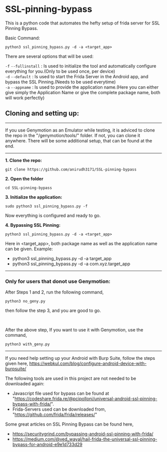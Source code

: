 # SSL-pinning-bypass

This is a python code that automates the hefty setup of frida server for SSL Pinning Bypass.

Basic Command:
```
python3 ssl_pinning_bypass.py -d -a <target_app>
```

There are several options that will be used:

`-f` `--fullinstall` : Is used to initialize the tool and automatically configure everything for you.(Only to be used once, per device)<br>
`-d` `--default` : Is used to start the Frida Server in the Android app, and bypass the SSL Pinning.(Needs to be used everytime)<br>
`-a` `--appname` : Is used to provide the application name.(Here you can either give simply the Application Name or give the complete package name, both will work perfectly)<bR>


## Cloning and setting up:

---
If you use Genymotion as an Emulator while testing, it is adviced to clone the repo in the "/genymotion/tools/" folder. If not, you can clone it anywhere. There will be some additional setup, that can be found at the end.

---
**1. Clone the repo:**
```
git clone https://github.com/anirudh3171/SSL-pinning-bypass
```

**2. Open the folder**
```
cd SSL-pinning-bypass
```

**3. Initialize the application:** 
```
sudo python3 ssl_pinning_bypass.py -f
```

Now everything is configured and ready to go.

**4. Bypassing SSL Pinning:**
```
python3 ssl_pinning_bypass.py -d -a <target_app>
```
Here in <target_app>, both package name as well as the application name can be given.
Example:
- python3 ssl_pinning_bypass.py -d -a target_app
- python3 ssl_pinning_bypass.py -d -a com.xyz.target_app

---
### Only for users that donot use Genymotion:

After Steps 1 and 2, run the following command,
```
python3 no_geny.py
```
then follow the step 3, and you are good to go.

<br>

After the above step, If you want to use it with Genymotion, use the command,
```
python3 with_geny.py
```
---

If you need help setting up your Android with Burp Suite, follow the steps given here, https://webkul.com/blog/configure-android-device-with-burpsuite/


The following tools are used in this project are not needed to be downloaded again:
- Javascript file used for bypass can be found at "https://codeshare.frida.re/@pcipolloni/universal-android-ssl-pinning-bypass-with-frida/".
- Frida-Servers used can be downloaded from, "https://github.com/frida/frida/releases/"

Some great articles on SSL Pinning Bypass can be found here,
- https://securitygrind.com/bypassing-android-ssl-pinning-with-frida/
- https://medium.com/@ved_wayal/hail-frida-the-universal-ssl-pinning-bypass-for-android-e9e1d733d29

